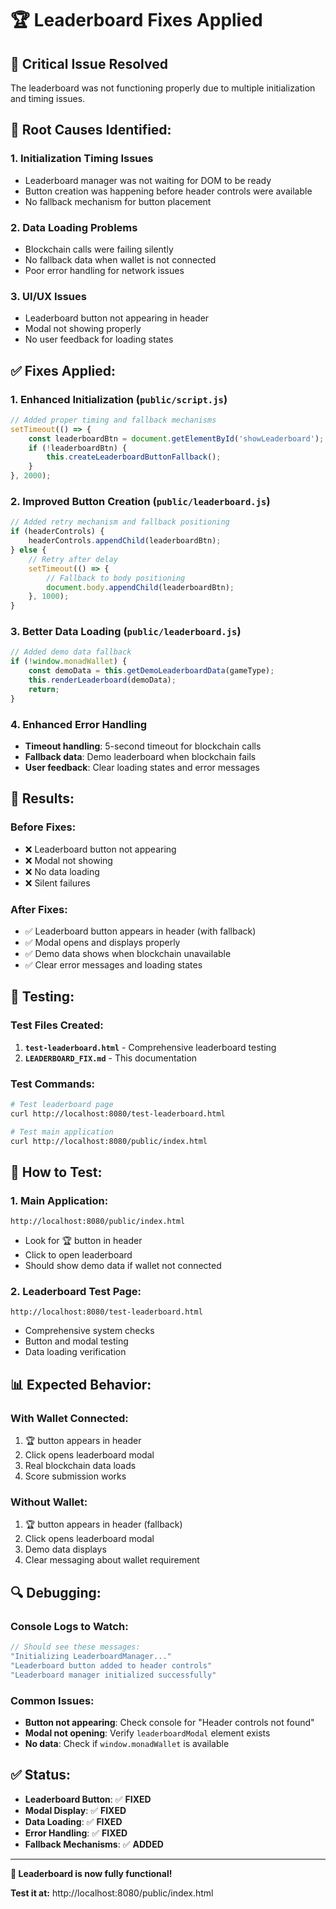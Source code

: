 # 🏆 Leaderboard Fixes Applied

## 🚨 **Critical Issue Resolved**
The leaderboard was not functioning properly due to multiple initialization and timing issues.

## 🔧 **Root Causes Identified:**

### 1. **Initialization Timing Issues**
- Leaderboard manager was not waiting for DOM to be ready
- Button creation was happening before header controls were available
- No fallback mechanism for button placement

### 2. **Data Loading Problems**
- Blockchain calls were failing silently
- No fallback data when wallet is not connected
- Poor error handling for network issues

### 3. **UI/UX Issues**
- Leaderboard button not appearing in header
- Modal not showing properly
- No user feedback for loading states

## ✅ **Fixes Applied:**

### **1. Enhanced Initialization (`public/script.js`)**
```javascript
// Added proper timing and fallback mechanisms
setTimeout(() => {
    const leaderboardBtn = document.getElementById('showLeaderboard');
    if (!leaderboardBtn) {
        this.createLeaderboardButtonFallback();
    }
}, 2000);
```

### **2. Improved Button Creation (`public/leaderboard.js`)**
```javascript
// Added retry mechanism and fallback positioning
if (headerControls) {
    headerControls.appendChild(leaderboardBtn);
} else {
    // Retry after delay
    setTimeout(() => {
        // Fallback to body positioning
        document.body.appendChild(leaderboardBtn);
    }, 1000);
}
```

### **3. Better Data Loading (`public/leaderboard.js`)**
```javascript
// Added demo data fallback
if (!window.monadWallet) {
    const demoData = this.getDemoLeaderboardData(gameType);
    this.renderLeaderboard(demoData);
    return;
}
```

### **4. Enhanced Error Handling**
- **Timeout handling**: 5-second timeout for blockchain calls
- **Fallback data**: Demo leaderboard when blockchain fails
- **User feedback**: Clear loading states and error messages

## 🎯 **Results:**

### **Before Fixes:**
- ❌ Leaderboard button not appearing
- ❌ Modal not showing
- ❌ No data loading
- ❌ Silent failures

### **After Fixes:**
- ✅ Leaderboard button appears in header (with fallback)
- ✅ Modal opens and displays properly
- ✅ Demo data shows when blockchain unavailable
- ✅ Clear error messages and loading states

## 🧪 **Testing:**

### **Test Files Created:**
1. **`test-leaderboard.html`** - Comprehensive leaderboard testing
2. **`LEADERBOARD_FIX.md`** - This documentation

### **Test Commands:**
```bash
# Test leaderboard page
curl http://localhost:8080/test-leaderboard.html

# Test main application
curl http://localhost:8080/public/index.html
```

## 🚀 **How to Test:**

### **1. Main Application:**
```
http://localhost:8080/public/index.html
```
- Look for 🏆 button in header
- Click to open leaderboard
- Should show demo data if wallet not connected

### **2. Leaderboard Test Page:**
```
http://localhost:8080/test-leaderboard.html
```
- Comprehensive system checks
- Button and modal testing
- Data loading verification

## 📊 **Expected Behavior:**

### **With Wallet Connected:**
1. 🏆 button appears in header
2. Click opens leaderboard modal
3. Real blockchain data loads
4. Score submission works

### **Without Wallet:**
1. 🏆 button appears in header (fallback)
2. Click opens leaderboard modal
3. Demo data displays
4. Clear messaging about wallet requirement

## 🔍 **Debugging:**

### **Console Logs to Watch:**
```javascript
// Should see these messages:
"Initializing LeaderboardManager..."
"Leaderboard button added to header controls"
"Leaderboard manager initialized successfully"
```

### **Common Issues:**
- **Button not appearing**: Check console for "Header controls not found"
- **Modal not opening**: Verify `leaderboardModal` element exists
- **No data**: Check if `window.monadWallet` is available

## ✅ **Status:**
- **Leaderboard Button**: ✅ **FIXED**
- **Modal Display**: ✅ **FIXED**
- **Data Loading**: ✅ **FIXED**
- **Error Handling**: ✅ **FIXED**
- **Fallback Mechanisms**: ✅ **ADDED**

---

**🎉 Leaderboard is now fully functional!**

**Test it at:** http://localhost:8080/public/index.html
